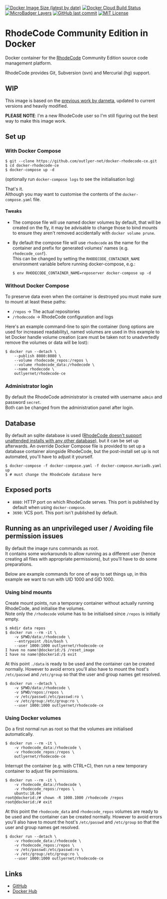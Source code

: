 <!-- shields.io -->
[![Docker Image Size (latest by date)][badge_image_size]][dockerhub]
[![Docker Cloud Build Status][badge_cloud_build_status]][dockerhub]
[![MicroBadger Layers][badge_microbadger_layers]][microbadger]
[![GitHub last commit][badge_github_last_commit]][github_commits]
[![MIT License][badge_github_license]][github_license]

# RhodeCode Community Edition in Docker

Docker container for the [RhodeCode] Community Edition source code management platform.

RhodeCode provides Git, Subversion (svn) and Mercurial (hg) support.

## WIP

This image is based on the [previous work by darneta][github_upstream], updated to current versions and heavily modified.

**PLEASE NOTE**: I'm a new RhodeCode user so I'm still figuring out the best way to make this image work.

## Set up

### With Docker Compose

    $ git --clone https://github.com/outlyer-net/docker-rhodecode-ce.git
    $ cd docker-rhodecode-ce
    $ docker-compose up -d

(optionally run `docker-compose logs` to see the initialisation log)

That's it.
\
Although you may want to customise the contents of the `docker-compose.yaml` file.

#### Tweaks

* The compose file will use named docker volumes by default, that will be created on the fly,
  it may be advisable to change those to bind mounts to ensure they aren't removed accidentally
  with `docker volume prune`.
* By default the compose file will use `rhodecode` as the name for the container and prefix for generated volumes' names (e.g. `rhodecode_conf`).
\
This can be changed by setting the `RHODECODE_CONTAINER_NAME` environment variable before running docker-compose, e.g.:

      $ env RHODECODE_CONTAINER_NAME=reposerver docker-compose up -d

### Without Docker Compose

To preserve data even when the container is destroyed you must make sure to mount at least these paths:
   - `/repos` → The actual repositories
   - `/rhodecode` → RhodeCode configuration and logs

Here's an example command-line to spin the container (long options are used for increased readability), named volumes are used in this example to let Docker handle volume creation (care must be taken not to unadvertedly remove the volumes or data will be lost):

    $ docker run --detach \
        --publish 8080:8080 \
        --volume rhodecode_repos:/repos \
        --volume rhodecode_data:/rhodecode \
        --name rhodecode \
        outlyernet/rhodecode-ce

### Administrator login

By default the RhodeCode administrator is created with username `admin` and password `secret`.
\
Both can be changed from the administration panel after login.

## Database

By default an sqlite database is used ([RhodeCode doesn't support unattended
installs with any other database](https://docs.rhodecode.com/RhodeCode-Control/tasks/install-cli.html#unattended-installation)), but it can be set up afterwards.
An override Docker Compose file is provided
to set up a database container alongside RhodeCode, but the post-install set up
is not automated, you'll have to adjust it yourself.

    $ docker-compose -f docker-compose.yaml -f docker-compose.mariadb.yaml up
    $ # must change the RhodeCode database here

## Exposed ports

- `8080`: HTTP port on which RhodeCode serves. This port is published by default when using `docker-compose`.
- `3690`: VCS port. This port isn't published by default.

## Running as an unprivileged user / Avoiding file permission issues

By default the image runs commands as root. 
\
It contains some workarounds to allow running as a different user (hence creating all files with appropriate permissions), but you'll have to do some preparations.

Below are example commands for one of way to set things up, in this example we want to run with UID 1000 and GID 1000.

### Using bind mounts

Create mount points, run a temporary container without actually running RhodeCode, and initialise the volumes.
\
Note only the `/rhodecode` volume has to be initialised since `/repos` is initially empty.

    $ mkdir data repos
    $ docker run --rm -it \
        -v $PWD/data:/rhodecode \
        --entrypoint /bin/bash \
        --user 1000:1000 outlyernet/rhodecode-ce
    I have no name!@dockerid:/$ /reset_image
    I have no name!@dockerid:/$ exit

At this point `./data` is ready to be used and the container can be created normally. However to avoid errors you'll also have to mount the host's `/etc/passwd` and `/etc/group` so that the user and group names get resolved.

    $ docker run --detach \
        -v $PWD/data:/rhodecode \
        -v $PWD/repos:/repos \
        -v /etc/passwd:/etc/passwd:ro \
        -v /etc/group:/etc/group:ro \
        --user 1000:1000 outlyernet/rhodecode-ce

### Using Docker volumes

Do a first normal run as root so that the volumes are initialised automatically.

    $ docker run --rm -it \
        -v rhodecode_data:/rhodecode \
        -v rhodecode_repos:/repos \
        outlyernet/rhodecode-ce

Interrupt the container (e.g. with CTRL+C), then run a new temporary container to adjust file permissions.

    $ docker run --rm -it \
        -v rhodecode_data:/rhodecode \
        -v rhodecode_repos:/repos \
        ubuntu:18.04
    root@dockerid:/# chown -R 1000.1000 /rhodecode /repos
    root@dockerid:/# exit

At this point the `rhodecode_data` and `rhodecode_repos` volumes are ready to be used and the container can be created normally. However to avoid errors you'll also have to mount the host's `/etc/passwd` and `/etc/group` so that the user and group names get resolved.

    $ docker run --detach \
        -v rhodecode_data:/rhodecode \
        -v rhodecode_repos:/repos \
        -v /etc/passwd:/etc/passwd:ro \
        -v /etc/group:/etc/group:ro \
        --user 1000:1000 outlyernet/rhodecode-ce


## Links

- [GitHub]
- [Docker Hub][dockerhub]

<!-- Aliases for urls -->

[github_upstream]: https://github.com/darneta/rhodecode-ce-dockerized
[github]: https://github.com/outlyer-net/docker-rhodecode-ce
[dockerhub]: https://hub.docker.com/repository/docker/outlyernet/rhodecode-ce
[microbadger]: https://microbadger.com/images/outlyernet/rhodecode-ce
[github_commits]: https://github.com/outlyer-net/docker-rhodecode-ce/commits/master
[github_license]: https://github.com/outlyer-net/docker-rhodecode-ce/blob/master/LICENSE
[rhodecode]: https://rhodecode.com/

<!-- Aliases for images -->

[badge_image_size]: https://img.shields.io/docker/image-size/outlyernet/rhodecode-ce
[badge_cloud_build_status]: https://img.shields.io/docker/cloud/build/outlyernet/rhodecode-ce
[badge_microbadger_layers]: https://img.shields.io/microbadger/layers/outlyernet/rhodecode-ce
[badge_github_last_commit]: https://img.shields.io/github/last-commit/outlyer-net/docker-rhodecode-ce
[badge_github_license]: https://img.shields.io/github/license/outlyer-net/docker-rhodecode-ce
